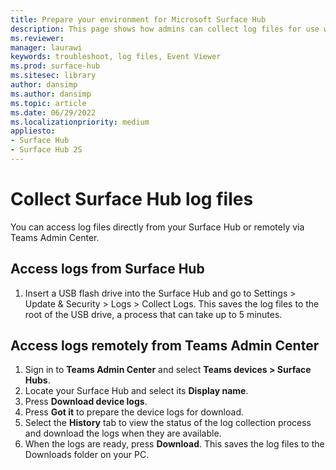 ```yaml
---
title: Prepare your environment for Microsoft Surface Hub
description: This page shows how admins can collect log files for use when troubleshooting Surface Hub. 
ms.reviewer: 
manager: laurawi
keywords: troubleshoot, log files, Event Viewer
ms.prod: surface-hub
ms.sitesec: library
author: dansimp
ms.author: dansimp
ms.topic: article
ms.date: 06/29/2022
ms.localizationpriority: medium
appliesto:
- Surface Hub 
- Surface Hub 2S
---
```


# Collect Surface Hub log files

You can access log files directly from your Surface Hub or remotely via Teams Admin Center. 

## Access logs from Surface Hub

1. Insert a USB flash drive into the Surface Hub and go to Settings > Update & Security > Logs > Collect Logs. This saves the log files to the root of the USB drive, a process that can take up to 5 minutes.

## Access logs remotely from Teams Admin Center

1. Sign in to **Teams Admin Center** and select **Teams devices > Surface Hubs**.
2. Locate your Surface Hub and select its **Display name**.
3. Press **Download device logs**.
4. Press **Got it** to prepare the device logs for download.
5. Select the **History** tab to view the status of the log collection process and download the logs when they are available.
6. When the logs are ready, press **Download**. This saves the log files to the Downloads folder on your PC.



